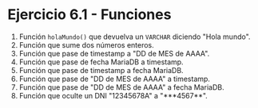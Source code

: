 # Ejercicio 6.1 - Funciones

1. Función `holaMundo()` que devuelva un `VARCHAR` diciendo "Hola mundo".
2. Función que sume dos números enteros.
3. Función que pase de timestamp a "DD de MES de AAAA".
4. Función que pase de fecha MariaDB a timestamp.
5. Función que pase de timestamp a fecha MariaDB.
6. Función que pase de "DD de MES de AAAA" a timestamp.
7. Función que pase de "DD de MES de AAAA" a fecha MariaDB.
8. Función que oculte un DNI "12345678A" a "\*\*\*4567\*\*".
